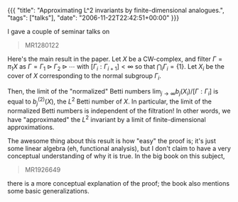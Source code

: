 {{{
  "title": "Approximating L^2 invariants by finite-dimensional analogues.",
  "tags": ["talks"],
  "date": "2006-11-22T22:42:51+00:00"
}}}

  I gave a couple of seminar talks on

> MR1280122

Here's the main result in the paper.  Let $X$ be a CW-complex, and filter $\Gamma = \pi_1 X$ as $\Gamma = \Gamma_1 \rhd \Gamma_2 \rhd \cdots$ with $[\Gamma_i : \Gamma_{i+1}] < \infty$ so that $\bigcap_i \Gamma_i = \{ 1 \}$.  Let $X_i$ be the cover of $X$ corresponding to the normal subgroup $\Gamma_i$.

Then, the limit of the "normalized" Betti numbers $\lim_{j \to \infty} b_j( X_i ) / [\Gamma : \Gamma_i]$ is equal to $b^{(2)}_j(X)$, the $L^2$ Betti number of $X$.  In particular, the limit of the normalized Betti numbers is independent of the filtration!  In other words, we have "approximated" the $L^2$ invariant by a limit of finite-dimensional approximations.

The awesome thing about this result is how "easy" the proof is; it's just some linear algebra (eh, functional analysis), but I don't claim to have a very conceptual understanding of why it is true.  In the big book on this subject,

> MR1926649

there is a more conceptual explanation of the proof; the book also mentions some basic generalizations.

